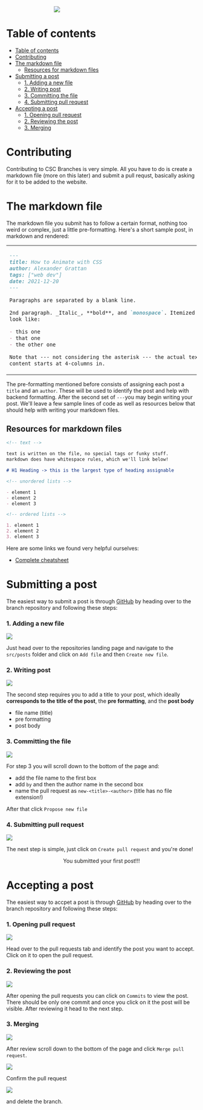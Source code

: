 <div style="width: 50%; margin: auto;">
  <img src="./src/images/Pitt_CSC_Blog_OG_Image.png" />
</div>

# Table of contents

- [Table of contents](#table-of-contents)
- [Contributing](#contributing)
- [The markdown file](#the-markdown-file)
  - [Resources for markdown files](#resources-for-markdown-files)
- [Submitting a post](#submitting-a-post)
    - [1. Adding a new file](#1-adding-a-new-file)
    - [2. Writing post](#2-writing-post)
    - [3. Committing the file](#3-committing-the-file)
    - [4. Submitting pull request](#4-submitting-pull-request)
- [Accepting a post](#accepting-a-post)
    - [1. Opening pull request](#1-opening-pull-request)
    - [2. Reviewing the post](#2-reviewing-the-post)
    - [3. Merging](#3-merging)

# Contributing

Contributing to CSC Branches is very simple. All you have to do is create a markdown file (more on this later) and submit a pull requst, basically asking for it to be added to the website.

# The markdown file

The markdown file you submit has to follow a certain format, nothing too weird or complex, just a little pre-formatting. Here's a short sample post, in markdown and rendered:

<table>
  <tr>
    <td>

```Markdown
---
title: How to Animate with CSS
author: Alexander Grattan
tags: ["web dev"]
date: 2021-12-20
---

Paragraphs are separated by a blank line.

2nd paragraph. _Italic_, **bold**, and `monospace`. Itemized lists
look like:

- this one
- that one
- the other one

Note that --- not considering the asterisk --- the actual text
content starts at 4-columns in.
```

  </td>
  <td>
    <img src="https://user-images.githubusercontent.com/51346343/151062053-be5c8a21-52eb-4e3c-b3d3-b9d4fcc857cb.png" />
  </td>

  </tr>
</table>

The pre-formatting mentioned before consists of assigning each post a `title` and an `author`. These will be used to identify the post and help with backend formatting. After the second set of `---`you may begin writing your post. We'll leave a few sample lines of code as well as resources below that should help with writing your markdown files.

## Resources for markdown files

```markdown
<!-- text -->

text is written on the file, no special tags or funky stuff.
markdown does have whitespace rules, which we'll link below!

# H1 Heading -> this is the largest type of heading assignable

<!-- unordered lists -->

- element 1
- element 2
- element 3

<!-- ordered lists -->

1. element 1
2. element 2
3. element 3
```

Here are some links we found very helpful ourselves:

- [Complete cheatsheet](https://www.markdownguide.org/basic-syntax)

# Submitting a post

The easiest way to submit a post is through [GitHub](https://github.com) by heading over to the branch
repository and following these steps:

### 1. Adding a new file

<img src="instructions/step1.png" />

Just head over to the repositories landing page and navigate to the `src/posts` folder and click on `Add file` and then `Create new file`.

### 2. Writing post

<img src="instructions/step2.png" />

The second step requires you to add a title to your post, which ideally **corresponds to the title of the post**, the **pre formatting**, and the **post body**

- file name (title)
- pre formatting
- post body

### 3. Committing the file

<img src="instructions/step3.png" />

For step 3 you will scroll down to the bottom of the page and:

- add the file name to the first box
- add `by` and then the author name in the second box
- name the pull request as `new-<title>-<author>` (title has no file extension!)

After that click `Propose new file`

### 4. Submitting pull request

<img src="instructions/step4.png" />

The next step is simple, just click on `Create pull request` and you're done!

<div align='center'>
You submitted your first post!!!
</div>

# Accepting a post

The easiest way to accpet a post is through [GitHub](https://github.com) by heading over to the branch
repository and following these steps:

### 1. Opening pull request

<img src='instructions/step5.png' />

Head over to the pull requests tab and identify the post you want to accept. Click on it to open the pull request.

### 2. Reviewing the post

<img src='instructions/step6.png' />

After opening the pull requests you can click on `Commits` to view the post. There should be only one commit and once you click on it the post will be visible. After reviewing it head to the next step.

### 3. Merging

<img src='instructions/step7.png' />

After review scroll down to the bottom of the page and click `Merge pull request`.

<img src='instructions/step8.png' />

Confirm the pull request

<img src='instructions/step9.png' />

and delete the branch.
